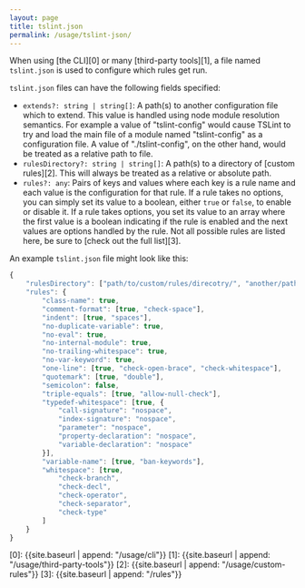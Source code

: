 ```yaml
---
layout: page
title: tslint.json
permalink: /usage/tslint-json/
---
```


When using [the CLI][0] or many [third-party tools][1], a file named `tslint.json` is used to
configure which rules get run.

`tslint.json` files can have the following fields specified:

* `extends?: string | string[]`: 
A path(s) to another configuration file which to extend.
This value is handled using node module resolution semantics.
For example a value of "tslint-config" would cause TSLint to try and load the main file of a module
named "tslint-config" as a configuration file.
A value of "./tslint-config", on the other hand, would be treated as a relative path to file.
* `rulesDirectory?: string | string[]`:
A path(s) to a directory of [custom rules][2]. This will always be treated as a relative or absolute path.
* `rules?: any`: Pairs of keys and values where each key is a rule name and each value is the configuration for that rule.
If a rule takes no options, you can simply set its value to a boolean, either `true` or `false`, to enable or disable it.
If a rule takes options, you set its value to an array where the first value is a boolean indicating if the rule is enabled and the next values are options handled by the rule.
Not all possible rules are listed here, be sure to [check out the full list][3].

An example `tslint.json` file might look like this:

```ts
{
    "rulesDirectory": ["path/to/custom/rules/direcotry/", "another/path/"],
    "rules": {
        "class-name": true,
        "comment-format": [true, "check-space"],
        "indent": [true, "spaces"],
        "no-duplicate-variable": true,
        "no-eval": true,
        "no-internal-module": true,
        "no-trailing-whitespace": true,
        "no-var-keyword": true,
        "one-line": [true, "check-open-brace", "check-whitespace"],
        "quotemark": [true, "double"],
        "semicolon": false,
        "triple-equals": [true, "allow-null-check"],
        "typedef-whitespace": [true, {
            "call-signature": "nospace",
            "index-signature": "nospace",
            "parameter": "nospace",
            "property-declaration": "nospace",
            "variable-declaration": "nospace"
        }],
        "variable-name": [true, "ban-keywords"],
        "whitespace": [true,
            "check-branch",
            "check-decl",
            "check-operator",
            "check-separator",
            "check-type"
        ]
    }
}
```

[0]: {{site.baseurl | append: "/usage/cli"}}
[1]: {{site.baseurl | append: "/usage/third-party-tools"}}
[2]: {{site.baseurl | append: "/usage/custom-rules"}}
[3]: {{site.baseurl | append: "/rules"}}
